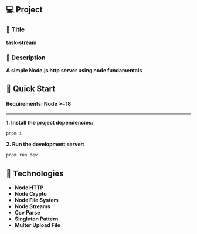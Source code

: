## 💻 Project

### 📖 Title
**task-stream**

### 📝 Description
**A simple Node.js http server using node fundamentals**

## 🚀 Quick Start

#### Requirements: Node >=18

---

**1. Install the project dependencies:**

```bash
pnpm i
```

**2. Run the development server:**

```bash
pnpm run dev
```

## 📑 Technologies

- **Node HTTP**
- **Node Crypto**
- **Node File System**
- **Node Streams**
- **Csv Parse**
- **Singleton Pattern**
- **Multer Upload File**